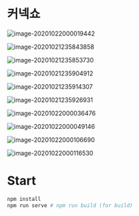 # 커넥쇼

![image-20201022000019442](readme.assets/image-20201022000019442.png)

![image-20201021235843858](readme.assets/image-20201021235843858.png)

![image-20201021235853730](readme.assets/image-20201021235853730.png)

![image-20201021235904912](readme.assets/image-20201021235904912.png)

![image-20201021235914307](readme.assets/image-20201021235914307.png)

![image-20201021235926931](readme.assets/image-20201021235926931.png)

![image-20201022000036476](readme.assets/image-20201022000036476.png)

![image-20201022000049146](readme.assets/image-20201022000049146.png)

![image-20201022000106690](readme.assets/image-20201022000106690.png)

![image-20201022000116530](readme.assets/image-20201022000116530.png)

# Start

```bash
npm install
npm run serve # npm run build (for build)
```



